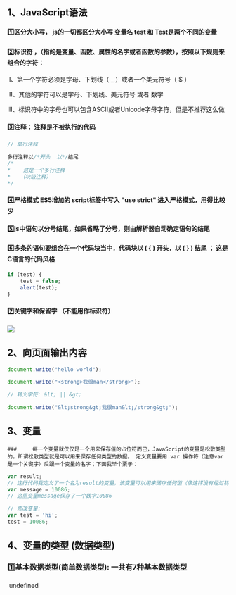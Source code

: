 ## 1、JavaScript语法

#### 	1️⃣区分大小写， js的一切都区分大小写 变量名 test 和 Test是两个不同的变量

#### 	2️⃣标识符 ，（指的是变量、函数、属性的名字或者函数的参数），按照以下规则来组合的字符：

​			I、第一个字符必须是字母、下划线（ _ ）或者一个美元符号（ $ ）

​			II、其他的字符可以是字母、下划线、美元符号 或者 数字

​			III、标识符中的字母也可以包含ASCII或者Unicode字母字符，但是不推荐这么做

#### 	3️⃣注释： 注释是不被执行的代码

```javascript
// 单行注释

多行注释以/*开头  以*/结尾
/*
*	 这是一个多行注释
*	（块级注释）
*/
```



#### 	4️⃣严格模式 ES5增加的   script标签中写入 "use strict" 进入严格模式，用得比较少

#### 	5️⃣js中语句以分号结尾，如果省略了分号，则由解析器自动确定语句的结尾

#### 	6️⃣多条的语句要组合在一个代码块当中，代码块以 ( { ) 开头，以 ( } ) 结尾 ； 这是C语言的代码风格

```javascript
if (test) {
	test = false;
	alert(test);
}
```

#### 	7️⃣关键字和保留字  （不能用作标识符）

![](https://timgsa.baidu.com/timg?image&quality=80&size=b9999_10000&sec=1567485019&di=cb2bfbdbbc152475f52e1768634df68c&imgtype=jpg&er=1&src=http%3A%2F%2Fimage.bubuko.com%2Finfo%2F201801%2F20180115212414416857.png)

## 2、向页面输出内容	

```javascript
document.write("hello world");

document.write("<strong>我很man</strong>");

// 转义字符: &lt; || &gt;

document.write("&lt;strong&gt;我很man&lt;/strong&gt;");
```

## 3、变量

	### 	每一个变量就仅仅是一个用来保存值的占位符而已，JavaScript的变量是松散类型的，所谓松散类型就是可以用来保存任何类型的数据。 定义变量要用 var 操作符（注意var是一个关键字）后跟一个变量的名字；下面我举个栗子：

```javascript
var result;
// 这行代码我定义了一个名为result的变量，该变量可以用来储存任何值（像这样没有经过初始化的变量，会保存一个特殊的值undefined），JavaScript也支持直接初始化一个变量，如下代码：
var message = 10086;
// 这里变量message保存了一个数字10086

// 修改变量:
var test = 'hi';
test = 10086;
```

## 4、变量的类型 (数据类型)

### 	1️⃣基本数据类型(简单数据类型): 一共有7种基本数据类型

​		undefined 

​		